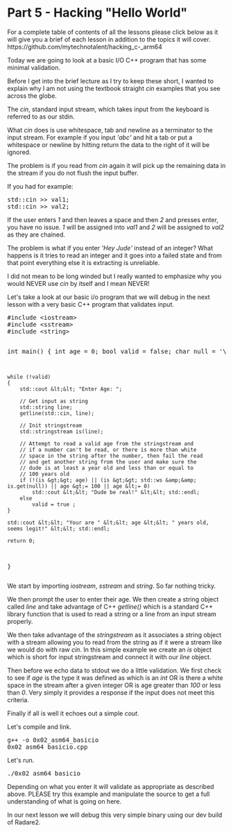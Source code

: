 <h1>Part 5 - Hacking "Hello World"</h1><p>For a complete table of contents of all the lessons please click below as it will give you a brief of each lesson in addition to the topics it will cover. https://github.com/mytechnotalent/hacking_c-_arm64</p><p>Today we are going to look at a basic I/O C++ program that has some minimal validation.</p><p>Before I get into the brief lecture as I try to keep these short, I wanted to explain why I am not using the textbook straight <em>cin</em> examples that you see across the globe.</p><p>The <em>cin</em>, standard input stream, which takes input from the keyboard is referred to as our stdin.</p><p>What <em>cin</em> does is use whitespace, tab and newline as a terminator to the input stream. For example if you input <em>'abc'</em> and hit a tab or put a whitespace or newline by hitting return the data to the right of it will be ignored.</p><p>The problem is if you read from <em>cin</em> again it will pick up the remaining data in the stream if you do not flush the input buffer.</p><p>If you had for example:</p><pre spellcheck="false">std::cin &gt;&gt; val1;
std::cin &gt;&gt; val2;
</pre><p>If the user enters <em>1</em> and then leaves a space and then <em>2</em> and presses enter, you have no issue. <em>1</em> will be assigned into <em>val1</em> and <em>2</em> will be assigned to <em>val2</em> as they are chained.</p><p>The problem is what if you enter <em>'Hey Jude'</em> instead of an integer? What happens is it tries to read an integer and it goes into a failed state and from that point everything else it is extracting is unreliable.</p><p>I did not mean to be long winded but I really wanted to emphasize why you would NEVER use <em>cin</em> by itself and I mean NEVER!</p><p>Let's take a look at our basic i/o program that we will debug in the next lesson with a very basic C++ program that validates input.</p><pre spellcheck="false">#include &lt;iostream&gt;
#include &lt;sstream&gt;
#include &lt;string&gt;

int main()
{
    int age = 0;
    bool valid = false;
    char null = '\0';

    while (!valid)
    {
        std::cout &lt;&lt; "Enter Age: ";

        // Get input as string
        std::string line;
        getline(std::cin, line);

        // Init stringstream
        std::stringstream is(line);

        // Attempt to read a valid age from the stringstream and
        // if a number can't be read, or there is more than white
        // space in the string after the number, then fail the read
        // and get another string from the user and make sure the 
        // dude is at least a year old and less than or equal to
        // 100 years old
        if (!(is &gt;&gt; age) || (is &gt;&gt; std::ws &amp;&amp; is.get(null)) || age &gt;= 100 || age &lt;= 0)
            std::cout &lt;&lt; "Dude be real!" &lt;&lt; std::endl;
        else
            valid = true ;
    }

    std::cout &lt;&lt; "Your are " &lt;&lt; age &lt;&lt; " years old, seems legit!" &lt;&lt; std::endl;

    return 0;
}
</pre><p>We start by importing <em>iostream</em>, <em>sstream</em> and <em>string</em>. So far nothing tricky.</p><p>We then prompt the user to enter their age. We then create a string object called <em>line</em> and take advantage of C++ <em>getline()</em> which is a standard C++ library function that is used to read a string or a line from an input stream properly.</p><p>We then take advantage of the <em>stringstream</em> as it associates a string object with a stream allowing you to read from the string as if it were a stream like we would do with raw <em>cin</em>. In this simple example we create an <em>is</em> object which is short for input stringstream and connect it with our <em>line</em> object.</p><p>Then before we echo data to stdout we do a little validation. We first check to see if <em>age</em> is the type it was defined as which is an <em>int</em> OR is there a white space in the stream after a given integer OR is age greater than <em>100</em> or less than <em>0</em>. Very simply it provides a response if the input does not meet this criteria.</p><p>Finally if all is well it echoes out a simple <em>cout</em>.</p><p>Let's compile and link.</p><pre spellcheck="false">g++ -o 0x02_asm64_basicio 0x02_asm64_basicio.cpp
</pre><p>Let's run.</p><pre spellcheck="false">./0x02_asm64_basicio
</pre><p>Depending on what you enter it will validate as appropriate as described above. PLEASE try this example and manipulate the source to get a full understanding of what is going on here.</p><p>In our next lesson we will debug this very simple binary using our dev build of Radare2.</p>